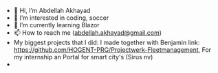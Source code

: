 - 👋 Hi, I’m Abdellah Akhayad
- 👀 I’m interested in coding, soccer 
- 🌱 I’m currently learning Blazor
- 📫 How to reach me (abdellah.akhayad@gmail.com)
- My biggest projects that I did:
  I made together with Benjamin link: https://github.com/HOGENT-PRG/Projectwerk-Fleetmanagement,
  For my internship an Portal for smart city's (Sirus nv) 
- 

<!---
abdellahakhayad1/abdellahakhayad1 is a ✨ special ✨ repository because its `README.md` (this file) appears on your GitHub profile.
You can click the Preview link to take a look at your changes.
--->
